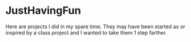 # JustHavingFun
Here are projects I did in my spare time.  They may have been started as or inspired by a class project and I wanted to take them 1 step farther.
